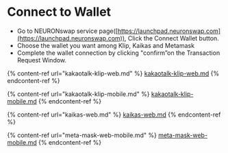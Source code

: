 # Connect to Wallet

* Go to NEURONswap service page([https://launchpad.neuronswap.com](https://launchpad.neuronswap.com)), Click the Connect Wallet button.
* Choose the wallet you want among Klip, Kaikas and Metamask
* Complete the wallet connection by clicking "confirm”on the Transaction Request Window.

{% content-ref url="kakaotalk-klip-web.md" %}
[kakaotalk-klip-web.md](kakaotalk-klip-web.md)
{% endcontent-ref %}

{% content-ref url="kakaotalk-klip-mobile.md" %}
[kakaotalk-klip-mobile.md](kakaotalk-klip-mobile.md)
{% endcontent-ref %}

{% content-ref url="kaikas-web.md" %}
[kaikas-web.md](kaikas-web.md)
{% endcontent-ref %}

{% content-ref url="meta-mask-web-mobile.md" %}
[meta-mask-web-mobile.md](meta-mask-web-mobile.md)
{% endcontent-ref %}
